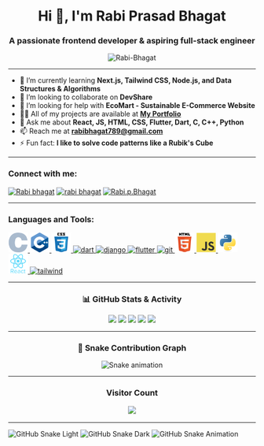 <h1 align="center">Hi 👋, I'm Rabi Prasad Bhagat</h1>
<h3 align="center">A passionate frontend developer & aspiring full-stack engineer</h3>

<p align="center"> 
  <img src="https://komarev.com/ghpvc/?username=Rabi-Bhagat&label=Profile%20views&color=0e75b6&style=flat" alt="Rabi-Bhagat" /> 
</p>

---

- 🌱 I’m currently learning **Next.js, Tailwind CSS, Node.js, and Data Structures & Algorithms**  
- 👯 I’m looking to collaborate on **DevShare**  
- 🤝 I’m looking for help with **EcoMart - Sustainable E-Commerce Website**  
- 👨‍💻 All of my projects are available at [**My Portfolio**](https://myportfolio-nine-weld.vercel.app/)  
- 💬 Ask me about **React, JS, HTML, CSS, Flutter, Dart, C, C++, Python**  
- 📫 Reach me at **rabibhagat789@gmail.com**  
- ⚡ Fun fact: **I like to solve code patterns like a Rubik's Cube**  

---

<h3 align="left">Connect with me:</h3>
<p align="left">
<a href="https://twitter.com/rabi_bhagat" target="blank"><img align="center" src="https://raw.githubusercontent.com/rahuldkjain/github-profile-readme-generator/master/src/images/icons/Social/twitter.svg" alt="Rabi bhagat" height="30" width="40" /></a>
<a href="https://linkedin.com/in/rabi-bhagat" target="blank"><img align="center" src="https://raw.githubusercontent.com/rahuldkjain/github-profile-readme-generator/master/src/images/icons/Social/linked-in-alt.svg" alt="rabi bhagat" height="30" width="40" /></a>
<a href="https://www.facebook.com/Rabi.p.Bhagat" target="blank"><img align="center" src="https://raw.githubusercontent.com/rahuldkjain/github-profile-readme-generator/master/src/images/icons/Social/facebook.svg" alt="Rabi.p.Bhagat" height="30" width="40" /></a>
</p>

---

<h3 align="left">Languages and Tools:</h3>
<p align="left"> 
<a href="https://www.cprogramming.com/" target="_blank" rel="noreferrer"> <img src="https://raw.githubusercontent.com/devicons/devicon/master/icons/c/c-original.svg" alt="c" width="40" height="40"/> </a>
<a href="https://www.w3schools.com/cpp/" target="_blank" rel="noreferrer"> <img src="https://raw.githubusercontent.com/devicons/devicon/master/icons/cplusplus/cplusplus-original.svg" alt="cplusplus" width="40" height="40"/> </a>
<a href="https://www.w3schools.com/css/" target="_blank" rel="noreferrer"> <img src="https://raw.githubusercontent.com/devicons/devicon/master/icons/css3/css3-original-wordmark.svg" alt="css3" width="40" height="40"/> </a>
<a href="https://dart.dev" target="_blank" rel="noreferrer"> <img src="https://www.vectorlogo.zone/logos/dartlang/dartlang-icon.svg" alt="dart" width="40" height="40"/> </a>
<a href="https://www.djangoproject.com/" target="_blank" rel="noreferrer"> <img src="https://cdn.worldvectorlogo.com/logos/django.svg" alt="django" width="40" height="40"/> </a>
<a href="https://flutter.dev" target="_blank" rel="noreferrer"> <img src="https://www.vectorlogo.zone/logos/flutterio/flutterio-icon.svg" alt="flutter" width="40" height="40"/> </a>
<a href="https://git-scm.com/" target="_blank" rel="noreferrer"> <img src="https://www.vectorlogo.zone/logos/git-scm/git-scm-icon.svg" alt="git" width="40" height="40"/> </a>
<a href="https://www.w3.org/html/" target="_blank" rel="noreferrer"> <img src="https://raw.githubusercontent.com/devicons/devicon/master/icons/html5/html5-original-wordmark.svg" alt="html5" width="40" height="40"/> </a>
<a href="https://developer.mozilla.org/en-US/docs/Web/JavaScript" target="_blank" rel="noreferrer"> <img src="https://raw.githubusercontent.com/devicons/devicon/master/icons/javascript/javascript-original.svg" alt="javascript" width="40" height="40"/> </a>
<a href="https://www.python.org" target="_blank" rel="noreferrer"> <img src="https://raw.githubusercontent.com/devicons/devicon/master/icons/python/python-original.svg" alt="python" width="40" height="40"/> </a>
<a href="https://reactjs.org/" target="_blank" rel="noreferrer"> <img src="https://raw.githubusercontent.com/devicons/devicon/master/icons/react/react-original-wordmark.svg" alt="react" width="40" height="40"/> </a>
<a href="https://tailwindcss.com/" target="_blank" rel="noreferrer"> <img src="https://www.vectorlogo.zone/logos/tailwindcss/tailwindcss-icon.svg" alt="tailwind" width="40" height="40"/> </a>
</p>

---

<h3 align="center">📊 GitHub Stats & Activity</h3>
<div align="center">
  <img src="https://github-readme-stats.vercel.app/api?username=Rabi-Bhagat&show_icons=true&theme=dracula" height="150" />
  <img src="https://github-readme-stats.vercel.app/api/top-langs?username=Rabi-Bhagat&layout=compact&theme=dracula" height="150" />
  <img src="https://streak-stats.demolab.com?user=Rabi-Bhagat&theme=dracula" height="150" />
  <img src="https://github-profile-trophy.vercel.app/?username=Rabi-Bhagat&theme=dracula&row=1" height="150" />
  <img src="https://github-readme-activity-graph.vercel.app/graph?username=Rabi-Bhagat&theme=react-dark&area=true" height="300" />
</div>

---

<h3 align="center">🐍 Snake Contribution Graph</h3>
<p align="center">
  <img src="https://raw.githubusercontent.com/Rabi-Bhagat/Rabi-Bhagat/output/snake.svg" alt="Snake animation" />
</p>

---

<h3 align="center">Visitor Count</h3>
<p align="center">
  <img src="https://visitor-badge.laobi.icu/badge?page_id=Rabi-Bhagat.Rabi-Bhagat" />
</p>

---
![GitHub Snake Light](https://raw.githubusercontent.com/Rabi-prasad-Bhagat/Rabi-prasad-Bhagat/output/snake.svg#gh-light-mode-only)
![GitHub Snake Dark](https://raw.githubusercontent.com/Rabi-prasad-Bhagat/Rabi-prasad-Bhagat/output/snake.svg#gh-dark-mode-only)
![GitHub Snake Animation](https://raw.githubusercontent.com/Rabi-prasad-Bhagat/Rabi-prasad-Bhagat/output/snake.svg)


